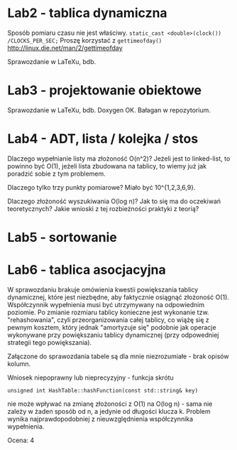 # Lab2 - tablica dynamiczna

Sposób pomiaru czasu nie jest właściwy.
``static_cast <double>(clock()) /CLOCKS_PER_SEC;``
Proszę korzystać z ``gettimeofday()`` http://linux.die.net/man/2/gettimeofday

Sprawozdanie w LaTeXu, bdb.

# Lab3 - projektowanie obiektowe

Sprawozdanie w LaTeXu, bdb.
Doxygen OK.
Bałagan w repozytorium.

# Lab4 - ADT, lista / kolejka / stos

Dlaczego wypełnianie listy ma złożoność O(n^2)? Jeżeli jest to linked-list, to
powinno być O(1), jeżeli lista zbudowana na tablicy, to wiemy już jak poradzić
sobie z tym problemem.

Dlaczego tylko trzy punkty pomiarowe? Miało być 10^{1,2,3,6,9}.

Dlaczego złożoność wyszukiwania O(log n)? Jak to się ma do oczekiwań teoretycznych?
Jakie wnioski z tej rozbieżności praktyki z teorią?

# Lab5 - sortowanie

# Lab6 - tablica asocjacyjna

W sprawozdaniu brakuje omówienia kwestii powiększania tablicy dynamicznej, które
jest niezbędne, aby faktycznie osiągnąć złożoność O(1). Współczynnik wypełnienia
musi być utrzymywany na odpowiednim poziomie. Po zmianie rozmiaru tablicy konieczne
jest wykonanie tzw. "rehashowania", czyli przeorganizowania całej tablicy, co wiążę
się z pewnym kosztem, który jednak "amortyzuje się" podobnie jak operacje wykonywane
przy powiększaniu tablicy dynamicznej (przy odpowedniej strategii tego powiększania).

Załączone do sprawozdania tabele są dla mnie niezrozumiałe - brak opisów kolumn.

Wniosek niepoprawny lub nieprecyzyjny - funkcja skrótu

```
unsigned int HashTable::hashFunction(const std::string& key)
```

nie może wpływać na zmianę złożoności z O(1) na O(log n) - sama nie zależy w
żaden sposób od n, a jedynie od długości klucza k.
Problem wynika najprawdopodobniej z nieuwzględnienia współczynnika wypełnienia.

Ocena: 4
